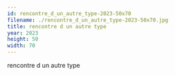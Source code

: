 ```yaml
---
id: rencontre_d_un_autre_type-2023-50x70
filename: ./rencontre_d_un_autre_type-2023-50x70.jpg
title: rencontre d un autre type
year: 2023
height: 50
width: 70
---
```


rencontre d un autre type
